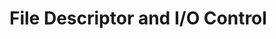 # File Descriptor and I/O Control

<!--
Put system calls such as
dup, dup2, dup3, fcntl, ioctl, pipe, pipe2, splice, tee, vmsplice, sendfile,
eventfd, eventfd2, inotify_init, inotify_init1, inotify_add_watch, and inotify_rm_watch
under this category.
-->
